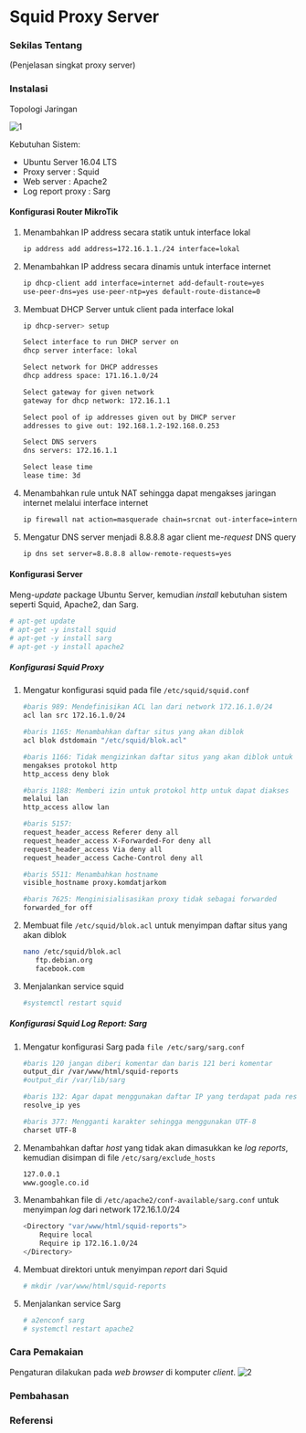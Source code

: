 # Squid Proxy Server

### Sekilas Tentang

(Penjelasan singkat proxy server)

### Instalasi
Topologi Jaringan 

 ![1](https://github.com/renisakhairiyah/proxysquid/blob/master/Topologi.png)


Kebutuhan Sistem:
- Ubuntu Server 16.04 LTS 
- Proxy server : Squid
- Web server : Apache2
- Log report proxy : Sarg

#### Konfigurasi Router MikroTik
1. Menambahkan IP address secara statik untuk interface lokal
    ```sh
    ip address add address=172.16.1.1./24 interface=lokal 
    ```
2. Menambahkan IP address secara dinamis untuk interface internet
    ```sh 
    ip dhcp-client add interface=internet add-default-route=yes 
    use-peer-dns=yes use-peer-ntp=yes default-route-distance=0
    ```
3. Membuat DHCP Server untuk client pada interface lokal
    ```sh
    ip dhcp-server> setup
    
    Select interface to run DHCP server on
    dhcp server interface: lokal
    
    Select network for DHCP addresses
    dhcp address space: 171.16.1.0/24
    
    Select gateway for given network
    gateway for dhcp network: 172.16.1.1
    
    Select pool of ip addresses given out by DHCP server
    addresses to give out: 192.168.1.2-192.168.0.253
    
    Select DNS servers
    dns servers: 172.16.1.1
   
    Select lease time
    lease time: 3d
    ```
4. Menambahkan rule untuk NAT sehingga dapat mengakses jaringan internet melalui interface internet
    ```sh
    ip firewall nat action=masquerade chain=srcnat out-interface=internet
    ```
5. Mengatur DNS server menjadi 8.8.8.8 agar client me-*request* DNS query
    ```sh
    ip dns set server=8.8.8.8 allow-remote-requests=yes
    ```

#### Konfigurasi Server
Meng-*update* package Ubuntu Server, kemudian *install* kebutuhan sistem seperti Squid, Apache2, dan Sarg. 
```sh
# apt-get update
# apt-get -y install squid
# apt-get -y install sarg
# apt-get -y install apache2 
```
##### Konfigurasi Squid Proxy
1. Mengatur konfigurasi squid pada file `/etc/squid/squid.conf`
    ```sh
    #baris 989: Mendefinisikan ACL lan dari network 172.16.1.0/24
    acl lan src 172.16.1.0/24
    
    #baris 1165: Menambahkan daftar situs yang akan diblok
    acl blok dstdomain "/etc/squid/blok.acl"
    
    #baris 1166: Tidak mengizinkan daftar situs yang akan diblok untuk 
    mengakses protokol http
    http_access deny blok

    #baris 1188: Memberi izin untuk protokol http untuk dapat diakses 
    melalui lan
    http_access allow lan
    
    #baris 5157: 
    request_header_access Referer deny all
    request_header_access X-Forwarded-For deny all
    request_header_access Via deny all
    request_header_access Cache-Control deny all
    
    #baris 5511: Menambahkan hostname
    visible_hostname proxy.komdatjarkom

    #baris 7625: Menginisialisasikan proxy tidak sebagai forwarded
    forwarded_for off
    ```
2. Membuat file `/etc/squid/blok.acl` untuk menyimpan daftar situs yang akan diblok
   ```sh
   nano /etc/squid/blok.acl
      ftp.debian.org
      facebook.com
   ```
3. Menjalankan service squid
    ```sh
    #systemctl restart squid
    ```
##### Konfigurasi Squid Log Report: Sarg 
1. Mengatur konfigurasi Sarg pada `file /etc/sarg/sarg.conf`
    ```sh
    #baris 120 jangan diberi komentar dan baris 121 beri komentar
    output_dir /var/www/html/squid-reports
    #output_dir /var/lib/sarg
    
    #baris 132: Agar dapat menggunakan daftar IP yang terdapat pada resolve
    resolve_ip yes
    
    #baris 377: Mengganti karakter sehingga menggunakan UTF-8
    charset UTF-8
    ```
2. Menambahkan daftar *host* yang tidak akan dimasukkan ke *log reports*, kemudian disimpan di file `/etc/sarg/exclude_hosts`
    ```sh
    127.0.0.1
    www.google.co.id
    ```    
3. Menambahkan file di `/etc/apache2/conf-available/sarg.conf` untuk menyimpan *log* dari network 172.16.1.0/24
    ```sh
    <Directory "var/www/html/squid-reports">
        Require local
        Require ip 172.16.1.0/24
    </Directory>
    ```
4. Membuat direktori untuk menyimpan *report* dari Squid 
    ```sh 
    # mkdir /var/www/html/squid-reports
    ```
5. Menjalankan service Sarg
    ```sh
    # a2enconf sarg
    # systemctl restart apache2
    ```
    
### Cara Pemakaian
Pengaturan dilakukan pada *web browser* di komputer *client*. 
![2](https://github.com/renisakhairiyah/proxysquid/blob/master/client-2.PNG)

### Pembahasan

### Referensi


[//]: # (These are reference links used in the body of this note and get stripped out when the markdown processor does its job. There is no need to format nicely because it shouldn't be seen. Thanks SO - http://stackoverflow.com/questions/4823468/store-comments-in-markdown-syntax)


   [dill]: <https://github.com/joemccann/dillinger>
   [git-repo-url]: <https://github.com/joemccann/dillinger.git>
   [john gruber]: <http://daringfireball.net>
   [df1]: <http://daringfireball.net/projects/markdown/>
   [markdown-it]: <https://github.com/markdown-it/markdown-it>
   [Ace Editor]: <http://ace.ajax.org>
   [node.js]: <http://nodejs.org>
   [Twitter Bootstrap]: <http://twitter.github.com/bootstrap/>
   [jQuery]: <http://jquery.com>
   [@tjholowaychuk]: <http://twitter.com/tjholowaychuk>
   [express]: <http://expressjs.com>
   [AngularJS]: <http://angularjs.org>
   [Gulp]: <http://gulpjs.com>

   [PlDb]: <https://github.com/joemccann/dillinger/tree/master/plugins/dropbox/README.md>
   [PlGh]: <https://github.com/joemccann/dillinger/tree/master/plugins/github/README.md>
   [PlGd]: <https://github.com/joemccann/dillinger/tree/master/plugins/googledrive/README.md>
   [PlOd]: <https://github.com/joemccann/dillinger/tree/master/plugins/onedrive/README.md>
   [PlMe]: <https://github.com/joemccann/dillinger/tree/master/plugins/medium/README.md>
   [PlGa]: <https://github.com/RahulHP/dillinger/blob/master/plugins/googleanalytics/README.md>

